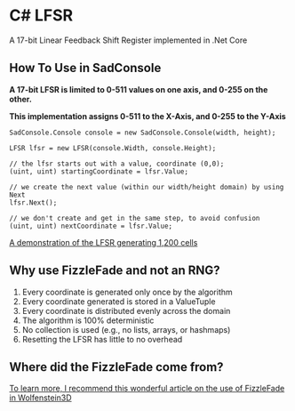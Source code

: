 # C# LFSR
 A 17-bit Linear Feedback Shift Register implemented in .Net Core 

## How To Use in SadConsole
**A 17-bit LFSR is limited to 0-511 values on one axis, and 0-255 on the other.**

**This implementation assigns 0-511 to the X-Axis, and 0-255 to the Y-Axis**

```
SadConsole.Console console = new SadConsole.Console(width, height);

LFSR lfsr = new LFSR(console.Width, console.Height);

// the lfsr starts out with a value, coordinate (0,0);
(uint, uint) startingCoordinate = lfsr.Value;

// we create the next value (within our width/height domain) by using Next
lfsr.Next();

// we don't create and get in the same step, to avoid confusion
(uint, uint) nextCoordinate = lfsr.Value;
```

[A demonstration of the LFSR generating 1,200 cells](https://youtu.be/77TmBRx6myM)

## Why use FizzleFade and not an RNG?

1. Every coordinate is generated only once by the algorithm
2. Every coordinate generated is stored in a ValueTuple
2. Every coordinate is distributed evenly across the domain
3. The algorithm is 100% deterministic
4. No collection is used (e.g., no lists, arrays, or hashmaps)
6. Resetting the LFSR has little to no overhead

## Where did the FizzleFade come from?
[To learn more, I recommend this wonderful article on the use of FizzleFade in Wolfenstein3D](https://fabiensanglard.net/fizzlefade/index.php)
